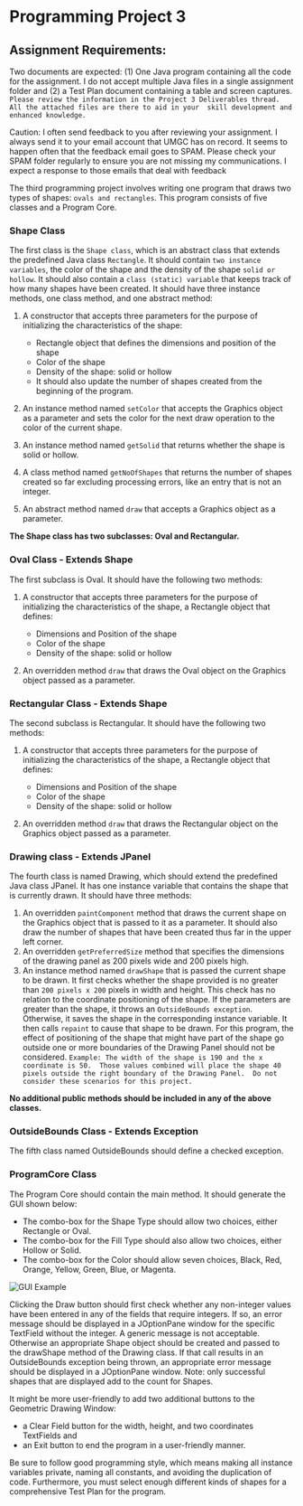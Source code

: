 # Programming Project 3

## Assignment Requirements: 

Two documents are expected: (1) One Java program containing all the code for the assignment. I do not accept multiple 
Java files in a single assignment folder and (2) a Test Plan document containing a table and screen captures. 
`Please review the information in the Project 3 Deliverables thread. All the attached files are there to aid in your 
skill development and enhanced knowledge.`

Caution: I often send feedback to you after reviewing your assignment. I always send it to your email account that UMGC 
has on record. It seems to happen often that the feedback email goes to SPAM. Please check your SPAM folder regularly to 
ensure you are not missing my communications. I expect a response to those emails that deal with feedback

The third programming project involves writing one program that draws two types of shapes: `ovals and rectangles`. This 
program consists of five classes and a Program Core.

### Shape Class 
The first class is the `Shape class`, which is an abstract class that extends the predefined Java class `Rectangle`. 
It should contain `two instance variables`, the color of the shape and the density of the shape `solid or hollow`. It 
should also contain a `class (static) variable` that keeps track of how many shapes have been created. It should have 
three instance methods, one class method, and one abstract method:

1. A constructor that accepts three parameters for the purpose of initializing the characteristics of the shape:
    - Rectangle object that defines the dimensions and position of the shape
    - Color of the shape
    - Density of the shape: solid or hollow
    - It should also update the number of shapes created from the beginning of the program.

2. An instance method named `setColor` that accepts the Graphics object as a parameter and sets the color for the next 
draw operation to the color of the current shape.
3. An instance method named `getSolid` that returns whether the shape is solid or hollow.
4. A class method named `getNoOfShapes` that returns the number of shapes created so far excluding processing errors, 
like an entry that is not an integer.
5. An abstract method named `draw` that accepts a Graphics object as a parameter.

<strong>The Shape class has two subclasses: Oval and Rectangular.</strong>

### Oval Class - Extends Shape
The first subclass is Oval. It should have the following two methods:
1. A constructor that accepts three parameters for the purpose of initializing the characteristics of the shape, 
a Rectangle object that defines:
    - Dimensions and Position of the shape
    - Color of the shape
    - Density of the shape: solid or hollow
    
2. An overridden method `draw` that draws the Oval object on the Graphics object passed as a parameter.

### Rectangular Class - Extends Shape
The second subclass is Rectangular. It should have the following two methods:
1. A constructor that accepts three parameters for the purpose of initializing the characteristics of the shape, a 
Rectangle object that defines:
    - Dimensions and Position of the shape
    - Color of the shape
    - Density of the shape: solid or hollow
    
2. An overridden method `draw` that draws the Rectangular object on the Graphics object passed as a parameter.

### Drawing class - Extends JPanel
The fourth class is named Drawing, which should extend the predefined Java class JPanel. 
It has one instance variable that contains the shape that is currently drawn. It should have three methods:
1. An overridden `paintComponent` method that draws the current shape on the 
Graphics object that is passed to it as a parameter. It should also draw the number 
of shapes that have been created thus far in the upper left corner. 
2. An overridden `getPreferredSize` method that specifies the dimensions of the 
drawing panel as 200 pixels wide and 200 pixels high.
3. An instance method named `drawShape` that is passed the current shape to be drawn. It first checks whether
 the shape provided is no greater than `200 pixels x 200` pixels in width and height. This check has no 
 relation to the coordinate positioning of the shape. If the parameters are greater than the shape, it throws 
 an `OutsideBounds exception`. Otherwise, it saves the shape in the corresponding instance variable. It then calls 
 `repaint` to cause that shape to be drawn. For this program, the effect of positioning of the shape that might have 
 part of the shape go outside one or more boundaries of the Drawing Panel should not be considered. 
 `Example: The width of the shape is 190 and the x coordinate is 50. 
 Those values combined will place the shape 40 pixels outside the right boundary of the Drawing Panel. 
 Do not consider these scenarios for this project.`

<strong>No additional public methods should be included in any of the above classes.</strong>

### OutsideBounds Class - Extends Exception
The fifth class named OutsideBounds should define a checked exception.

### ProgramCore Class

The Program Core should contain the main method. It should generate the GUI shown below:

- The combo-box for the Shape Type should allow two choices, either Rectangle or Oval. 
- The combo-box for the Fill Type should also allow two choices, either Hollow or Solid. 
- The combo-box for the Color should allow seven choices, Black, Red, Orange, Yellow, Green, Blue, or Magenta.

![GUI Example](/Users/dylan/dev/UMGC/cmis-242/CMIS242DesignPRJ3BryanD/project-text-documents/gui-example.png)

Clicking the Draw button should first check whether any non-integer values have been entered 
in any of the fields that require integers. If so, an error message should be displayed in a JOptionPane 
window for the specific TextField without the integer. A generic message is not acceptable. Otherwise an 
appropriate Shape object should be created and passed to the drawShape method of the Drawing class. If that 
call results in an OutsideBounds exception being thrown, an appropriate error message should be displayed in 
a JOptionPane window. Note: only successful shapes that are displayed add to the count for Shapes.

It might be more user-friendly to add two additional buttons to the Geometric Drawing Window: 
  - a Clear Field button for the width, height, and two coordinates TextFields and 
  - an Exit button to end the program in a user-friendly manner.

Be sure to follow good programming style, which means making all instance variables private, naming all constants, 
and avoiding the duplication of code. Furthermore, you must select enough different kinds of shapes for a comprehensive 
Test Plan for the program.

